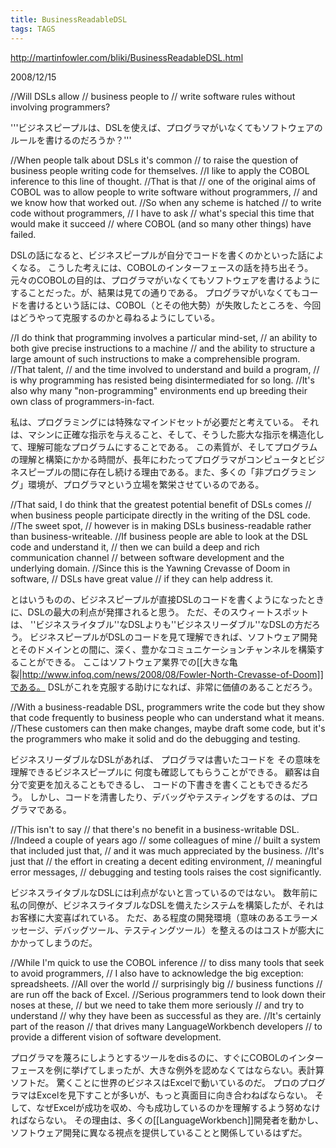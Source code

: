 ```yaml
---
title: BusinessReadableDSL
tags: TAGS
---
```


http://martinfowler.com/bliki/BusinessReadableDSL.html

2008/12/15

//Will DSLs allow 
//	business people to 
//		write software rules without involving programmers?

'''ビジネスピープルは、DSLを使えば、プログラマがいなくてもソフトウェアのルールを書けるのだろうか？'''

//When people talk about DSLs it's common 
//	to raise the question of business people writing code for themselves. 
//I like to apply the COBOL inference to this line of thought. 
//That is that 
//	one of the original aims of COBOL was to allow people to write software without programmers, 
//	and we know how that worked out. 
//So when any scheme is hatched 
//	to write code without programmers, 
//	I have to ask 
//		what's special this time that would make it succeed 
//			where COBOL (and so many other things) have failed.

DSLの話になると、ビジネスピープルが自分でコードを書くのかといった話によくなる。
こうした考えには、COBOLのインターフェースの話を持ち出そう。
元々のCOBOLの目的は、プログラマがいなくてもソフトウェアを書けるようにすることだった。が、結果は見ての通りである。
プログラマがいなくてもコードを書けるという話には、COBOL（とその他大勢）が失敗したところを、今回はどうやって克服するのかと尋ねるようにしている。

//I do think that programming involves a particular mind-set, 
//	an ability to both give precise instructions to a machine 
//		and the ability to structure a large amount of such instructions to make a comprehensible program. 
//That talent, 
//	and the time involved to understand and build a program, 
//	is why programming has resisted being disintermediated for so long. 
//It's also why many "non-programming" environments end up breeding their own class of programmers-in-fact.

私は、プログラミングには特殊なマインドセットが必要だと考えている。
それは、マシンに正確な指示を与えること、そして、そうした膨大な指示を構造化して、理解可能なプログラムにすることである。
この素質が、そしてプログラムの理解と構築にかかる時間が、長年にわたってプログラマがコンピュータとビジネスピープルの間に存在し続ける理由である。また、多くの「非プログラミング」環境が、プログラマという立場を繁栄させているのである。

//That said, I do think that the greatest potential benefit of DSLs comes 
//	when business people participate directly in the writing of the DSL code. //The sweet spot, 
//	however is in making DSLs business-readable rather than business-writeable. 
//If business people are able to look at the DSL code and understand it, 
//	then we can build a deep and rich communication channel 
//		between software development and the underlying domain. 
//Since this is the Yawning Crevasse of Doom in software, 
//	DSLs have great value 
//		if they can help address it.

とはいうものの、ビジネスピープルが直接DSLのコードを書くようになったときに、DSLの最大の利点が発揮されると思う。
ただ、そのスウィートスポットは、
''ビジネスライタブル''なDSLよりも''ビジネスリーダブル''なDSLの方だろう。
ビジネスピープルがDSLのコードを見て理解できれば、ソフトウェア開発とそのドメインとの間に、深く、豊かなコミュニケーションチャンネルを構築することができる。
ここはソフトウェア業界での[[大きな亀裂|http://www.infoq.com/news/2008/08/Fowler-North-Crevasse-of-Doom]]である。
DSLがこれを克服する助けになれば、非常に価値のあることだろう。

//With a business-readable DSL, programmers write the code but they show that code frequently to business people who can understand what it means. 
//These customers can then make changes, maybe draft some code, but it's the programmers who make it solid and do the debugging and testing.

ビジネスリーダブルなDSLがあれば、
プログラマは書いたコードを
その意味を理解できるビジネスピープルに
何度も確認してもらうことができる。
顧客は自分で変更を加えることもできるし、
コードの下書きを書くこともできるだろう。
しかし、コードを清書したり、デバッグやテスティングをするのは、プログラマである。

//This isn't to say 
//	that there's no benefit in a business-writable DSL. 
//Indeed a couple of years ago 
//	some colleagues of mine 
//		built a system that included just that, 
//	and it was much appreciated by the business. 
//It's just that 
//	the effort in creating a decent editing environment, 
//	meaningful error messages, 
//	debugging and testing tools raises the cost significantly.

ビジネスライタブルなDSLには利点がないと言っているのではない。
数年前に私の同僚が、ビジネスライタブルなDSLを備えたシステムを構築したが、それはお客様に大変喜ばれている。
ただ、ある程度の開発環境（意味のあるエラーメッセージ、デバッグツール、テスティングツール）を整えるのはコストが膨大にかかってしまうのだ。

//While I'm quick to use the COBOL inference 
//	to diss many tools that seek to avoid programmers, 
//	I also have to acknowledge the big exception: spreadsheets. 
//All over the world 
//	surprisingly big 
//	business functions 
//		are run off the back of Excel. 
//Serious programmers tend to look down their noses at these, 
//	but we need to take them more seriously 
//		and try to understand 
//			why they have been as successful as they are. 
//It's certainly part of the reason 
//	that drives many LanguageWorkbench developers 
//		to provide a different vision of software development. 

プログラマを蔑ろにしようとするツールをdisるのに、すぐにCOBOLのインターフェースを例に挙げてしまったが、大きな例外を認めなくてはならない。表計算ソフトだ。
驚くことに世界のビジネスはExcelで動いているのだ。
プロのプログラマはExcelを見下すことが多いが、もっと真面目に向き合わねばならない。
そして、なぜExcelが成功を収め、今も成功しているのかを理解するよう努めなければならない。
その理由は、多くの[[LanguageWorkbench]]開発者を動かし、
ソフトウェア開発に異なる視点を提供していることと関係しているはずだ。

